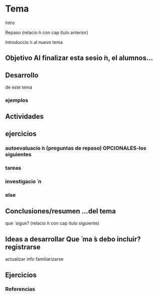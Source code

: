 # Tema

Intro

Repaso (relacio ́n con cap ́ıtulo anterior) 

Introduccio ́n al nuevo tema

## Objetivo Al finalizar esta sesio ́n, el alumnos...

## Desarrollo 

de este tema 

### ejemplos

## Actividades

## ejercicios

### autoevaluacio ́n (preguntas de repaso) OPCIONALES-los siguientes

### tareas

### investigacio ́ n

### else

## Conclusiones/resumen ...del tema
que ́ sigue? (relacio ́n con cap ́ıtulo siguiente)


## Ideas a desarrollar Que ́ ma ́s debo incluir? registrarse
actualizar info familiarizarse

## Ejercicios

### Referencias 
